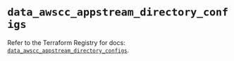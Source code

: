 # `data_awscc_appstream_directory_configs`

Refer to the Terraform Registry for docs: [`data_awscc_appstream_directory_configs`](https://registry.terraform.io/providers/hashicorp/awscc/0.70.0/docs/data-sources/appstream_directory_configs).
